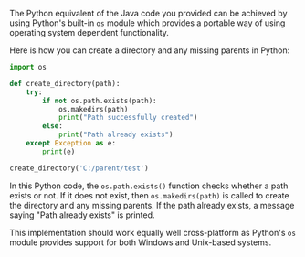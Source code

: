 The Python equivalent of the Java code you provided can be achieved by using Python's built-in `os` module which provides a portable way of using operating system dependent functionality.

Here is how you can create a directory and any missing parents in Python:

```python
import os

def create_directory(path):
    try:
        if not os.path.exists(path):
            os.makedirs(path)
            print("Path successfully created")
        else:
            print("Path already exists")
    except Exception as e:
        print(e)

create_directory('C:/parent/test')
```

In this Python code, the `os.path.exists()` function checks whether a path exists or not. If it does not exist, then `os.makedirs(path)` is called to create the directory and any missing parents. If the path already exists, a message saying "Path already exists" is printed.

This implementation should work equally well cross-platform as Python's `os` module provides support for both Windows and Unix-based systems.
